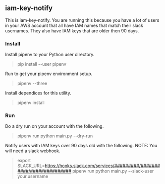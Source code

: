 ## iam-key-notify

This is iam-key-notify. You are running this because you have a lot of users in your AWS account that all have IAM names
that match their slack usernames. They also have IAM keys that are older then 90 days.

### Install

Install pipenv to your Python user directory.
> pip install --user pipenv

Run to get your pipenv environment setup.
> pipenv --three

Install dependices for this utility.
> pipenv install

### Run

Do a dry run on your account with the following.
> pipenv run python main.py --dry-run

Notify users with IAM keys over 90 days old with the following.
NOTE: You will need a slack webhook.
> export SLACK_URL=https://hooks.slack.com/services/#########/###########/###############
> pipenv run python main.py --slack-user your.username
